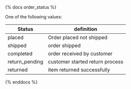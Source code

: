 {% docs order_status %}

One of the following values:

|Status          | definition
|----------------|-------------
|placed          |Order placed not shipped
|shipped         |order shipped
|completed       |order received by customer
|return_pending  |customer started return process
|returned        |item returned successfully
{% enddocs %}
